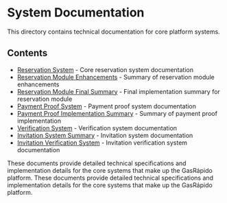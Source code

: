 # System Documentation

This directory contains technical documentation for core platform systems.

## Contents

- [Reservation System](RESERVATION_SYSTEM.md) - Core reservation system documentation
- [Reservation Module Enhancements](RESERVATION_MODULE_ENHANCEMENTS.md) - Summary of reservation module enhancements
- [Reservation Module Final Summary](RESERVATION_MODULE_FINAL_SUMMARY.md) - Final implementation summary for reservation module
- [Payment Proof System](PAYMENT_PROOF_SYSTEM.md) - Payment proof system documentation
- [Payment Proof Implementation Summary](PAYMENT_PROOF_IMPLEMENTATION_SUMMARY.md) - Summary of payment proof implementation
- [Verification System](VERIFICATION_SYSTEM.md) - Verification system documentation
- [Invitation System Summary](INVITATION_SYSTEM_SUMMARY.md) - Invitation system documentation
- [Invitation Verification System](INVITATION_VERIFICATION_SYSTEM.md) - Invitation verification system documentation

These documents provide detailed technical specifications and implementation details for the core systems that make up the GasRápido platform.
These documents provide detailed technical specifications and implementation details for the core systems that make up the GasRápido platform.